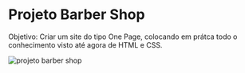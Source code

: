 # Projeto Barber Shop

Objetivo: Criar um site do tipo One Page, colocando em prátca todo o conhecimento visto até agora de HTML e CSS.

![projeto barber shop](https://user-images.githubusercontent.com/89926211/138946648-3a482583-8264-4366-8e49-de79635fc705.jpg)


 
